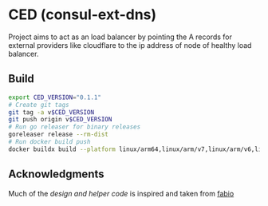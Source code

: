# CED (consul-ext-dns)

Project aims to act as an load balancer by pointing the A records for external providers like cloudflare to the ip address of node of healthy load balancer.

## Build

```sh
export CED_VERSION="0.1.1"
# Create git tags
git tag -a v$CED_VERSION
git push origin v$CED_VERSION
# Run go releaser for binary releases
goreleaser release --rm-dist
# Run docker build push
docker buildx build --platform linux/arm64,linux/arm/v7,linux/arm/v6,linux/amd64 --build-arg CED_VERSION=$CED_VERSION --push -t blmhemu/ced:$CED_VERSION -t blmhemu/fabio:latest .
```

## Acknowledgments

Much of the *design and helper code* is inspired and taken from [fabio](https://github.com/fabiolb/fabio)
